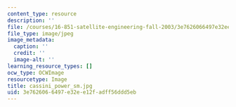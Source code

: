 ```yaml
---
content_type: resource
description: ''
file: /courses/16-851-satellite-engineering-fall-2003/3e7626066497e32ee12fadff56ddd5eb_cassini_power_sm.jpg
file_type: image/jpeg
image_metadata:
  caption: ''
  credit: ''
  image-alt: ''
learning_resource_types: []
ocw_type: OCWImage
resourcetype: Image
title: cassini_power_sm.jpg
uid: 3e762606-6497-e32e-e12f-adff56ddd5eb
---
```

